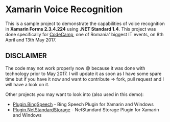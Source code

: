 
# Xamarin Voice Recognition

This is a sample project to demonstrate the capabilities of voice recognition in **Xamarin Forms 2.3.4.224** using **.NET Standard 1.4**. This project was done specifically for [CodeCamp](http://codecamp.ro/), one of Romania' biggest IT events, on 8th April and 13th May 2017.

## DISCLAIMER

The code may not work properly now :sweat_smile: because it was done with technology prior to May 2017. I will update it as soon as I have some spare time but if you have it now and want to contribute => fork, pull request and I will have a look on it.

Other projects you may want to look into (also used in this demo):
 - [Plugin.BingSpeech](https://github.com/laurentiustamate94/bing-speech-library) - Bing Speech Plugin for Xamarin and Windows
 - [Plugin.NetStandardStorage](https://github.com/laurentiustamate94/netstandard-storage) - NetStandard Storage Plugin for Xamarin and Windows
